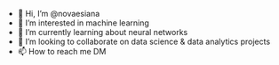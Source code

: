 - 👋 Hi, I’m @novaesiana
- 👀 I’m interested in machine learning
- 🌱 I’m currently learning about neural networks
- 💞️ I’m looking to collaborate on data science & data analytics projects
- 📫 How to reach me DM

<!---
novaesiana/novaesiana is a ✨ special ✨ repository because its `README.md` (this file) appears on your GitHub profile.
You can click the Preview link to take a look at your changes.
--->
